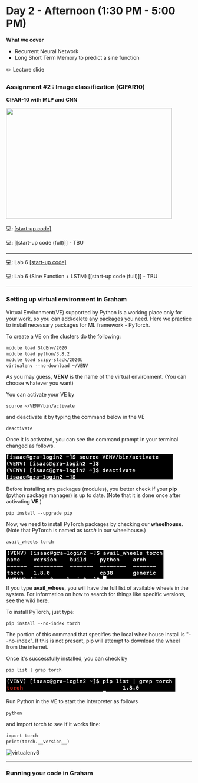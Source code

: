 # Day 2 - Afternoon (1:30 PM - 5:00 PM)

**What we cover**
* Recurrent Neural Network
* Long Short Term Memory to predict a sine function

:pencil2: Lecture slide

### Assignment #2 : Image classification (CIFAR10) ###

__CIFAR-10 with MLP and CNN__

<img src="https://github.com/isaacyeSN/SS2021/blob/main/Day2PM/cifar-10.png" width="450" height="300"/>

:computer:: [[start-up code]](https://github.com/isaacyeSN/SS2021/blob/main/Day2PM/SS21Day2PM_Assignment.ipynb)

:computer:: [[start-up code (full)]] - TBU

---

:computer:: Lab 6 [[start-up code]](https://github.com/isaacyeSN/SS2021/blob/main/Day2PM/SS21Day2PM_Lab6_LSTM.ipynb)

:computer:: Lab 6 (Sine Function + LSTM) [[start-up code (full)]] - TBU

---
### Setting up virtual environment in Graham

Virtual Environment(VE) supported by Python is a working place only for your work, so you can add/delete any packages you need. Here we practice to install necessary packages for ML framework - PyTorch. 

To create a VE on the clusters do the following:
```
module load StdEnv/2020
module load python/3.8.2
module load scipy-stack/2020b
virtualenv --no-download ~/VENV
```
As you may guess, **VENV** is the name of the virtual environment. (You can choose whatever you want)

You can activate your VE by

```
source ~/VENV/bin/activate
```
and deactivate it by typing the command below in the VE

```
deactivate
```

Once it is activated, you can see the command prompt in your terminal changed as follows.

![virtualenv3](https://github.com/isaacye/SS2021/blob/main/Day1AM/ve3.png)

Before installing any packages (modules), you better check if your **pip** (python package manager) is up to date. (Note that it is done once after activating **VE**.)

```
pip install --upgrade pip
```

Now, we need to install PyTorch packages by checking our **wheelhouse**.  
(Note that PyTorch is named as *torch* in our wheelhouse.)

```
avail_wheels torch
```

![virtualenv4](https://github.com/isaacye/SS2021/blob/main/Day1AM/ve4.png)

If you type __avail_whees__, you will have the full list of available wheels in the system. For information on how to search for things like specific versions, see the wiki [here](https://docs.computecanada.ca/wiki/Python#Available_wheels).

To install PyTorch, just type:

```
pip install --no-index torch
```

The portion of this command that specifies the local wheelhouse install is "--no-index". If this is not present, pip will attempt to download the wheel from the internet. 

Once it's successfully installed, you can check by 

```
pip list | grep torch
```


![virtualenv5](https://github.com/isaacye/SS2021/blob/main/Day1AM/ve5.png)

Run Python in the VE to start the interpreter as follows

```python```

and import torch to see if it works fine:

```
import torch
print(torch.__version__)
```

![virtualenv6](https://github.com/isaacye/SS2021/blob/main/Day1AM/ve6.png)

---
### Running your code in Graham
